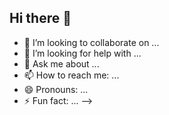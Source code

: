 ## Hi there 👋

<!--
**zainabzahid711/zainabzahid711** is a ✨ _special_ ✨ repository because its `README.md` (this file) appears on your GitHub profile.

Here are some ideas to get you started:

- 🔭 I’m currently working on ...
- 🌱 I’m currently learning ...<h2 align="center">Hey, I'm Zainab Zahid</h2>

<p align="center">
  <em>Frontend Developer | DevOps Learner | CS @ 2025</em>
</p>

<p align="center">
  <a href="mailto:zynabzahid877@gmail.com">Email</a> •
  <a href="https://yourportfolio.com">Portfolio</a> •
  <a href="https://linkedin.com/in/zainabzahid">LinkedIn</a>
</p>

---

### 🚀 Projects
- Hotel Management System
- Cloud Brokerage Platform

---

### 💻 Tools & Tech
React • Next.js • TypeScript • Docker • AWS • Linux

---

<!-- aesthetic card (optional) -->
<!--
![Zainab's GitHub Stats](https://github-readme-stats.vercel.app/api?username=zainabzahid711&show_icons=false&hide_title=true&hide=stars&theme=calm)
-->

- 👯 I’m looking to collaborate on ...
- 🤔 I’m looking for help with ...
- 💬 Ask me about ...
- 📫 How to reach me: ...
- 😄 Pronouns: ...
- ⚡ Fun fact: ...
-->
